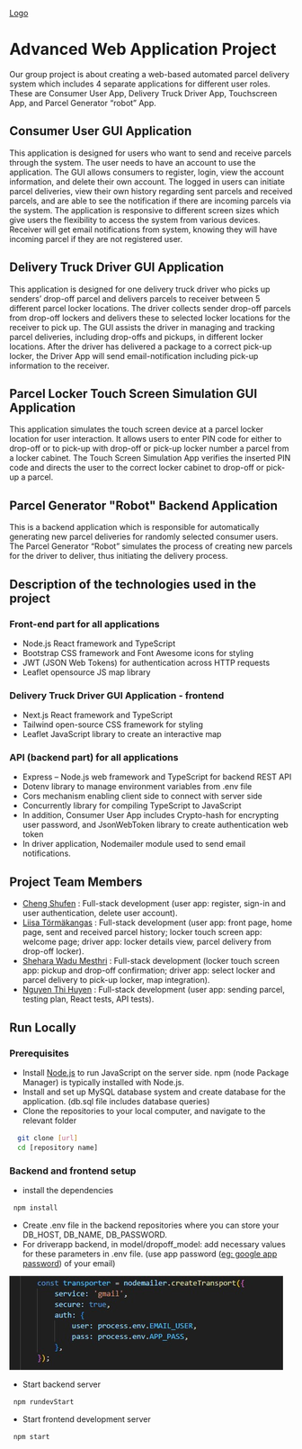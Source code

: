 
[Logo](/public/images/logo_driveme.png)


# Advanced Web Application Project 

Our group project is about creating a web-based automated parcel delivery system which includes 4 separate applications for different user roles. These are Consumer User App, Delivery Truck Driver App, Touchscreen App, and Parcel Generator “robot” App. 


## Consumer User GUI Application
This application is designed for users who want to send and receive parcels through the system. The user needs to have an account to use the application. The GUI allows consumers to register, login, view the account information, and delete their own account. The logged in users can initiate parcel deliveries, view their own history regarding sent parcels and received parcels, and are able to see the notification if there are incoming parcels via the system. The application is responsive to different screen sizes which give users the flexibility to access the system from various devices.
Receiver will get email notifications from system, knowing they will have incoming parcel if they are not registered user.

## Delivery Truck Driver GUI Application
This application is designed for one delivery truck driver who picks up senders’ drop-off parcel and delivers parcels to receiver between 5 different parcel locker locations. The driver collects sender drop-off parcels from drop-off lockers and delivers these to selected locker locations for the receiver to pick up. The GUI assists the driver in managing and tracking parcel deliveries, including drop-offs and pickups, in different locker locations. After the driver has delivered a package to a correct pick-up locker, the Driver App will send email-notification including pick-up information to the receiver. 

## Parcel Locker Touch Screen Simulation GUI Application
This application simulates the touch screen device at a parcel locker location for user interaction. It allows users to enter PIN code for either to drop-off or to pick-up with drop-off or pick-up locker number a parcel from a locker cabinet. The Touch Screen Simulation App verifies the inserted PIN code and directs the user to the correct locker cabinet to drop-off or pick-up a parcel. 

## Parcel Generator "Robot" Backend Application
This is a backend application which is responsible for automatically generating new parcel deliveries for randomly selected consumer users. The Parcel Generator “Robot” simulates the process of creating new parcels for the driver to deliver, thus initiating the delivery process.
## Description of the technologies used in the project
### Front-end part for all applications
- Node.js React framework and TypeScript
- Bootstrap CSS framework and Font Awesome icons for styling
- JWT (JSON Web Tokens) for authentication across HTTP requests
- Leaflet opensource JS map library

### Delivery Truck Driver GUI Application - frontend
- Next.js React framework and TypeScript
- Tailwind open-source CSS framework for styling
- Leaflet JavaScript library to create an interactive map

### API (backend part) for all applications
- Express – Node.js web framework and TypeScript for backend REST API
- Dotenv library to manage environment variables from .env file
- Cors mechanism enabling client side to connect with server side
- Concurrently library for compiling TypeScript to JavaScript
- In addition, Consumer User App includes Crypto-hash for encrypting user password, and JsonWebToken library to create authentication web token
- In driver application, Nodemailer module used to send email notifications.



## Project Team Members

- [Cheng Shufen](https://github.com/ofiscarlett) : Full-stack development (user app: register, sign-in and user authentication, delete user account).
- [Liisa Törmäkangas](https://github.com/liisatormakangas) : Full-stack development (user app: front page, home page, sent and received parcel history; locker touch screen app: welcome page; driver app: locker details view, parcel delivery from drop-off locker).
- [Shehara Wadu Mesthri](https://github.com/WMSShehara) : Full-stack development (locker touch screen app: pickup and drop-off confirmation; driver app: select locker and parcel delivery to pick-up locker, map integration).
- [Nguyen Thi Huyen](https://github.com/Nguyen-Thi-HuyenK) : Full-stack development (user app: sending parcel, testing plan, React tests, API tests).




## Run Locally

### Prerequisites

- Install [Node.js](https://nodejs.org/en) to run JavaScript on the server side. npm (node Package Manager) is typically installed with Node.js.
-  Install and set up MySQL database system and create database for the application. (db.sql file includes database queries)
- Clone the repositories to your local computer, and navigate to the relevant folder
```bash
  git clone [url]
  cd [repository name]
```
### Backend and frontend setup
- install the dependencies
```bash
 npm install
```
- Create .env file in the backend repositories where you can store your DB_HOST, DB_NAME, DB_PASSWORD. 
- For driverapp backend, in model/dropoff_model: add necessary values for these parameters in .env file. (use app password ([eg: google app password](https://support.google.com/mail/answer/185833?hl=en)) of your email)
  
![App Screenshot](public/images/screenshot.png.jpg)

- Start backend server 
```bash
 npm rundevStart
```
- Start frontend development server
```bash
 npm start
```
